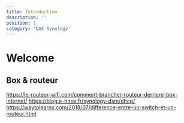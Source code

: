 ```yaml
---
title: Introduction
description: ''
position: 1
category: 'NAS Synology'
---
```


# Welcome

## Box & routeur

<https://le-routeur-wifi.com/comment-brancher-routeur-derriere-box-internet/>
<https://blog.e-nnov.fr/synology-dsm/dhcp/>
<https://waytolearnx.com/2018/07/difference-entre-un-switch-et-un-routeur.html>
